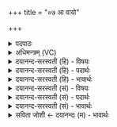 +++
title = "०७ आ वायो"

+++
<details><summary>पदपाठः</summary>

आ। वा॒यो॒ऽइति॑ वायो। भू॒ष॒। शुचि॒पा॒ इति॑ शुचिऽपाः। उप॑ नः॒। स॒हस्र॑म्। ते॒। नि॒युत॒ इति॑ नि॒ऽयुतः॑। वि॒श्व॒वा॒रेति॑ विश्वऽवार। उपो॒ऽइत्यु॑पो॑। ते॒। अन्धः॑। मद्य॑म्। अ॒या॒मि॒। यस्य॑। दे॒व॒। द॒धि॒षे। पू॒र्वपेय॒मिति॑ पूर्वऽपेय॑म्। वा॒यवे॑। त्वा॒। ७।
</details>

<details><summary>अधिमन्त्रम् (VC)</summary>

- वायुर्देवता
- वसिष्ठ ऋषिः
- निचृद् जगती
- निषादः
</details>

<details><summary>दयानन्द-सरस्वती (हि) - विषयः</summary>

फिर योगी का कृत्य अगले मन्त्र में कहा है ॥
</details>

<details><summary>दयानन्द-सरस्वती (हि) - पदार्थः</summary>

पदार्थान्वयभाषाः -  हे (शुचिपाः) अत्यन्त शुद्धता को पालने और (वायो) पवन के तुल्य योगक्रियाओं में प्रवृत्त होनेवाले योगी ! तू (सहस्रम्) हजारों (नियुतः) निश्चित शमादिक गुणों को (आभूष) सब प्रकार सुभूषित कर। हे (विश्ववार) समस्त गुणों के स्वीकार करनेवाले ! जो (ते) तेरा (मद्यम्) अच्छी तृप्ति देनेवाला (अन्धः) अन्न है, उसको (उपो) तेरे समीप (अयामि) पहुँचाता हूँ। हे (देव) योगबल से आत्मा को प्रकाश करनेवाले ! (यस्य) जिस तेरा (पूर्वपेयम्) श्रेष्ठ योगियों की रक्षा करने के योग्य योगबल है, जिसको तू (दधिषे) धारण कर रहा है, (वायवे) उस योग के जानने के लिये (त्वा) तुझे स्वीकार करता हूँ ॥७॥
</details>

<details><summary>दयानन्द-सरस्वती (हि) - भावार्थः</summary>

भावार्थभाषाः -  इस मन्त्र में वाचकलुप्तोपमालङ्कार है। जो योगी प्राण के तुल्य सब को भूषित करता, ईश्वर के तुल्य अच्छे-अच्छे गुणों में व्याप्त होता है और अन्न वा जल के सदृश सुख देता है, वही योग में समर्थ होता है ॥७॥
</details>

<details><summary>दयानन्द-सरस्वती (सं) - विषयः</summary>

पुनर्योगिकृत्यमाह ॥
</details>

<details><summary>दयानन्द-सरस्वती (सं) - पदार्थः</summary>

पदार्थान्वयभाषाः -  हे शुचिपा वायो त्वं सहस्रं नियुत आभूष, हे विश्ववार ! ते तव सकाशान्मद्यमन्ध उपो अयामि। हे देव ! यस्य ते तव पूर्वपेयमस्ति, यच्च त्वं दधिषे, तद्वायवे त्वा त्वामहं स्वीकरोमि ॥७॥
</details>

<details><summary>दयानन्द-सरस्वती (सं) - भावार्थः</summary>

भावार्थभाषाः -  अत्र वाचकलुप्तोपमालङ्कारः। यो योगी प्राण इव सर्वानलङ्करोति, ईश्वर इव सद्गुणेषु व्याप्नोत्यन्नजले इव सर्वान् सुखयति, स एव योगे प्रभवति ॥७॥
</details>

<details><summary>सविता जोशी ← दयानन्दः (म) - भावार्थः</summary>

भावार्थभाषाः -  या मंत्रात वाचकलुप्तोपमालंकार आहे. जो योगी प्राणाप्रमाणे सर्वांना प्रिय व भूषणावह आहे, ईश्वराप्रमाणे अनेक चांगल्या गुणांनी युक्त आहे, अन्न व जलाप्रमाणे सुखदायक आहे तोच खरा योगी होय.
</details>
